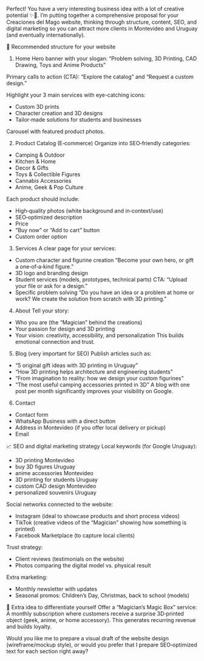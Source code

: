 Perfect! You have a very interesting business idea with a lot of creative potential ✨🔮. I’m putting together a comprehensive proposal for your Creaciones del Mago website, thinking through structure, content, SEO, and digital marketing so you can attract more clients in Montevideo and Uruguay (and eventually internationally).

🧩 Recommended structure for your website
1. Home
Hero banner with your slogan:
“Problem solving, 3D Printing, CAD Drawing, Toys and Anime Products”

Primary calls to action (CTA): “Explore the catalog” and “Request a custom design.”

Highlight your 3 main services with eye-catching icons:
- Custom 3D prints
- Character creation and 3D designs
- Tailor‑made solutions for students and businesses

Carousel with featured product photos.


2. Product Catalog (E‑commerce)
Organize into SEO‑friendly categories:
- Camping & Outdoor
- Kitchen & Home
- Decor & Gifts
- Toys & Collectible Figures
- Cannabis Accessories
- Anime, Geek & Pop Culture

Each product should include:
- High‑quality photos (white background and in‑context/use)
- SEO‑optimized description
- Price
- “Buy now” or “Add to cart” button
- Custom order option


3. Services
A clear page for your services:
- Custom character and figurine creation
  “Become your own hero, or gift a one‑of‑a‑kind figure.”
- 3D logo and branding design
- Student services (models, prototypes, technical parts)
  CTA: “Upload your file or ask for a design.”
- Specific problem solving
  “Do you have an idea or a problem at home or work? We create the solution from scratch with 3D printing.”


4. About
Tell your story:
- Who you are (the “Magician” behind the creations)
- Your passion for design and 3D printing
- Your vision: creativity, accessibility, and personalization
This builds emotional connection and trust.


5. Blog (very important for SEO)
Publish articles such as:
- “5 original gift ideas with 3D printing in Uruguay”
- “How 3D printing helps architecture and engineering students”
- “From imagination to reality: how we design your custom figurines”
- “The most useful camping accessories printed in 3D”
A blog with one post per month significantly improves your visibility on Google.


6. Contact
- Contact form
- WhatsApp Business with a direct button
- Address in Montevideo (if you offer local delivery or pickup)
- Email


📈 SEO and digital marketing strategy
Local keywords (for Google Uruguay):
- 3D printing Montevideo
- buy 3D figures Uruguay
- anime accessories Montevideo
- 3D printing for students Uruguay
- custom CAD design Montevideo
- personalized souvenirs Uruguay

Social networks connected to the website:
- Instagram (ideal to showcase products and short process videos)
- TikTok (creative videos of the “Magician” showing how something is printed)
- Facebook Marketplace (to capture local clients)

Trust strategy:
- Client reviews (testimonials on the website)
- Photos comparing the digital model vs. physical result

Extra marketing:
- Monthly newsletter with updates
- Seasonal promos: Children’s Day, Christmas, back to school (models)


🚀 Extra idea to differentiate yourself
Offer a “Magician’s Magic Box” service:
A monthly subscription where customers receive a surprise 3D‑printed object (geek, anime, or home accessory). This generates recurring revenue and builds loyalty.

Would you like me to prepare a visual draft of the website design (wireframe/mockup style), or would you prefer that I prepare SEO‑optimized text for each section right away?